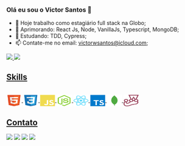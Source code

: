 ### Olá eu sou o Victor Santos 👋

- 🔭 Hoje trabalho como estagiário full stack na Globo;
- 🌱 Aprimorando: React Js, Node, VanillaJs, Typescript, MongoDB;
- 📖 Estudando: TDD, Cypress; 
- 📫 Contate-me no email: victorwsantos@icloud.com;

<div>
  <a href="https://github.com/victorwsantos">
  <img height="180em" src="https://github-readme-stats.vercel.app/api?username=victorwsantos&show_icons=true&theme=dark&include_all_commits=true&count_private=true"/>
  <img height="180em" src="https://github-readme-stats.vercel.app/api/top-langs/?username=victorwsantos&layout=compact&langs_count=7&theme=dark" />
</div>
  



##  Skills  
<div style="display: inline_block"><br>
   <img align="center" alt="Victor-HTML" height="30" width="40" src="https://raw.githubusercontent.com/devicons/devicon/master/icons/html5/html5-original.svg">
  <img align="center" alt="Victor-CSS" height="30" width="40" src="https://raw.githubusercontent.com/devicons/devicon/master/icons/css3/css3-original.svg">
  <img align="center" alt="Victor-Js" height="30" width="40" src="https://raw.githubusercontent.com/devicons/devicon/master/icons/javascript/javascript-plain.svg">
      <img align="center" alt="Victor-Node" height="30" width="40" src="https://raw.githubusercontent.com/devicons/devicon/master/icons/nodejs/nodejs-plain.svg">
    <img align="center" alt="Victor-React" height="30" width="40" src="https://raw.githubusercontent.com/devicons/devicon/master/icons/react/react-original.svg"> 
    <img align="center" alt="Victor-Typescript" height="30" width="40" src="https://raw.githubusercontent.com/devicons/devicon/master/icons/typescript/typescript-plain.svg">
  <img align="center" alt="Victor-Mongo" height="30" width="40" src="https://raw.githubusercontent.com/devicons/devicon/master/icons/mongodb/mongodb-plain.svg">
    <img align="center" alt="Victor-Jest" height="30" width="40" src="https://raw.githubusercontent.com/devicons/devicon/master/icons/jest/jest-plain.svg">
</div>
  
## Contato
  
<div>
 <a href="https://www.instagram.com/victorwsantos23/" target="_blank"><img src="https://img.shields.io/badge/-Instagram-%23E4405F?style=for-the-badge&logo=instagram&logoColor=white" target="_blank"></a>
 <a href="https://discord.gg/victorwsantos#8186" target="_blank"><img src="https://img.shields.io/badge/Discord-7289DA?style=for-the-badge&logo=discord&logoColor=white" target="_blank"></a> 
  <a href = "mailto:victorwsantos@icloud.com"><img src="https://img.shields.io/badge/-apple-%23333?style=for-the-badge&logo=apple&logoColor=yellow" target="_blank"></a>
  <a href="https://www.linkedin.com/in/victor-w-santos-039bba123/" target="_blank"><img src="https://img.shields.io/badge/-LinkedIn-%230077B5?style=for-the-badge&logo=linkedin&logoColor=white" target="_blank"></a> 
</div>
  
